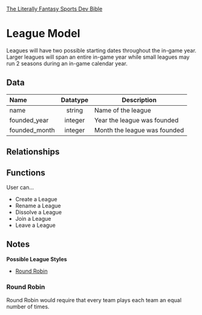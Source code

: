 [The Literally Fantasy Sports Dev Bible](https://github.com/mharr171/The-Literally-Fantasy-Sports-Dev-Bible)

# League Model

Leagues will have two possible starting dates throughout the in-game year. Larger leagues will span an entire in-game year while small leagues may run 2 seasons during an in-game calendar year.

## Data

| Name | Datatype | Description |
|:--- |:---:| --- |
| name | string | Name of the league |
| founded_year | integer | Year the league was founded |
| founded_month | integer | Month the league was founded |

##  Relationships

<!-- ```ruby
belongs_to :god_box
has_many :teams
has_many :players, through: :teams
has_many :users, through: :teams
``` -->

## Functions

User can...

+ Create a League
+ Rename a League
+ Dissolve a League
+ Join a League
+ Leave a League

## Notes

**Possible League Styles**
+ [Round Robin](#round_robin)

### Round Robin

Round Robin would require that every team plays each team an equal number of times.
